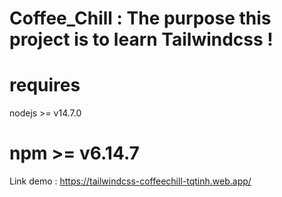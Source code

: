 ﻿# Coffee_Chill : The purpose this project is to learn Tailwindcss !

# requires
nodejs >= v14.7.0

npm >= v6.14.7
================
Link demo : https://tailwindcss-coffeechill-tqtinh.web.app/
